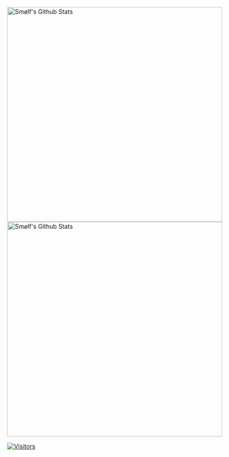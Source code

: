 <img align="center" width=500 src="https://github-readme-stats.vercel.app/api?username=smolfdk&count_private=true&theme=dracula&title_color=db4c42&icon_color=db4c42&show_icons=true&hide=issues&border_color=db4c42&bg_color=20232A" alt="Smølf's Github Stats" />
<img align="center" width=500 src="https://github-readme-stats.vercel.app/api/top-langs/?username=smolfdk&layout=compact&theme=dracula&title_color=db4c42&icon_color=db4c42&show_icons=true&border_color=db4c42&bg_color=20232A" alt="Smølf's Github Stats" />

[![Visitors](https://komarev.com/ghpvc/?username=smolfdk&color=037F50&color=db4c42)](https://github.com/smolfdk) 
